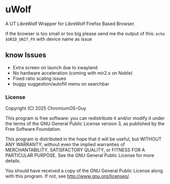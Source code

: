 # uWolf

A UT LibreWolf Wrapper for LibreWolf Firefox Based Browser.

if the browser is too small or too big please send me the output of this:
```echo $GRID_UNIT_PX```  with device name as issue 

## know Issues
* Extra screen on launch due to xwayland
* No hardware acceleration (coming with mir2.x on Noble)
* Fixed ratio scaling issues
* buggy suggestion/autofill menu on searchbar

### License

Copyright (C) 2025  ChromiumOS-Guy

This program is free software: you can redistribute it and/or modify it under
the terms of the GNU General Public License version 3, as published by the
Free Software Foundation.

This program is distributed in the hope that it will be useful, but WITHOUT ANY
WARRANTY; without even the implied warranties of MERCHANTABILITY, SATISFACTORY
QUALITY, or FITNESS FOR A PARTICULAR PURPOSE.  See the GNU General Public License
for more details.

You should have received a copy of the GNU General Public License along with
this program. If not, see <http://www.gnu.org/licenses/>.
